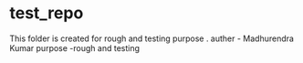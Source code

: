 # test_repo
This folder is created for rough and testing purpose .
auther - Madhurendra Kumar
purpose -rough and testing

